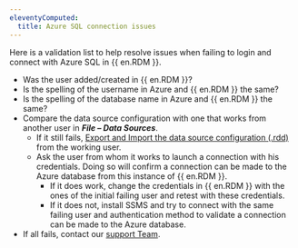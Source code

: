 ```yaml
---
eleventyComputed:
  title: Azure SQL connection issues
---
```

Here is a validation list to help resolve issues when failing to login and connect with Azure SQL in {{ en.RDM }}.  
* Was the user added/created in {{ en.RDM }}?
* Is the spelling of the username in Azure and {{ en.RDM }} the same?
* Is the spelling of the database name in Azure and {{ en.RDM }} the same?
* Compare the data source configuration with one that works from another user in ***File – Data Sources***.
    * If it still fails, [Export and Import the data source configuration (.rdd)](/kb/remote-desktop-manager/how-to-articles/import-export-data-sources-configuration/) from the working user.
    * Ask the user from whom it works to launch a connection with his credentials. Doing so will confirm a connection can be made to the Azure database from this instance of {{ en.RDM }}.
        * If it does work, change the credentials in {{ en.RDM }} with the ones of the initial failing user and retest with these credentials.
        * If it does not, install SSMS and try to connect with the same failing user and authentication method to validate a connection can be made to the Azure database.
* If all fails, contact our [support Team](mailto:service@devolutions.net).
